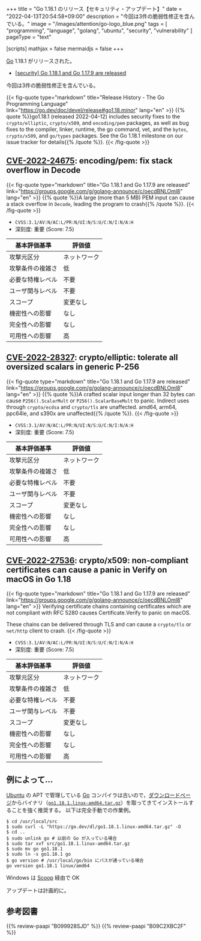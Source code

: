 +++
title = "Go 1.18.1 のリリース【セキュリティ・アップデート】"
date =  "2022-04-13T20:54:58+09:00"
description = "今回は3件の脆弱性修正を含んでいる。"
image = "/images/attention/go-logo_blue.png"
tags  = [ "programming", "language", "golang", "ubuntu", "security", "vulnerability" ]
pageType = "text"

[scripts]
  mathjax = false
  mermaidjs = false
+++

[Go] 1.18.1 がリリースされた。

- [[security] Go 1.18.1 and Go 1.17.9 are released](https://groups.google.com/g/golang-announce/c/oecdBNLOml8)

今回は3件の脆弱性修正を含んでいる。

{{< fig-quote type="markdown" title="Release History - The Go Programming Language" link="https://go.dev/doc/devel/release#go1.18.minor" lang="en" >}}
{{% quote %}}go1.18.1 (released 2022-04-12) includes security fixes to the `crypto/elliptic`, `crypto/x509`, and `encoding/pem` packages, as well as bug fixes to the compiler, linker, runtime, the go command, vet, and the `bytes`, `crypto/x509`, and `go/types` packages. See the Go 1.18.1 milestone on our issue tracker for details{{% /quote %}}.
{{< /fig-quote >}}

## [CVE-2022-24675]: encoding/pem: fix stack overflow in Decode

{{< fig-quote type="markdown" title="Go 1.18.1 and Go 1.17.9 are released" link="https://groups.google.com/g/golang-announce/c/oecdBNLOml8" lang="en" >}}
{{% quote %}}A large (more than 5 MB) PEM input can cause a stack overflow in `Decode`, leading the program to crash{{% /quote %}}.
{{< /fig-quote >}}

- `CVSS:3.1/AV:N/AC:L/PR:N/UI:N/S:U/C:N/I:N/A:H`
- 深刻度: 重要 (Score: 7.5)

| 基本評価基準 | 評価値 |
|--------|-------|
| 攻撃元区分 | ネットワーク |
| 攻撃条件の複雑さ | 低 |
| 必要な特権レベル | 不要 |
| ユーザ関与レベル | 不要 |
| スコープ | 変更なし |
| 機密性への影響 | なし |
| 完全性への影響 | なし |
| 可用性への影響 | 高 |

## [CVE-2022-28327]: crypto/elliptic: tolerate all oversized scalars in generic P-256

{{< fig-quote type="markdown" title="Go 1.18.1 and Go 1.17.9 are released" link="https://groups.google.com/g/golang-announce/c/oecdBNLOml8" lang="en" >}}
{{% quote %}}A crafted scalar input longer than 32 bytes can cause `P256().ScalarMult` or `P256().ScalarBaseMult` to panic. Indirect uses through `crypto/ecdsa` and `crypto/tls` are unaffected. amd64, arm64, ppc64le, and s390x are unaffected{{% /quote %}}.
{{< /fig-quote >}}

- `CVSS:3.1/AV:N/AC:L/PR:N/UI:N/S:U/C:N/I:N/A:H`
- 深刻度: 重要 (Score: 7.5)

| 基本評価基準 | 評価値 |
|--------|-------|
| 攻撃元区分 | ネットワーク |
| 攻撃条件の複雑さ | 低 |
| 必要な特権レベル | 不要 |
| ユーザ関与レベル | 不要 |
| スコープ | 変更なし |
| 機密性への影響 | なし |
| 完全性への影響 | なし |
| 可用性への影響 | 高 |

## [CVE-2022-27536]: crypto/x509: non-compliant certificates can cause a panic in Verify on macOS in Go 1.18

{{< fig-quote type="markdown" title="Go 1.18.1 and Go 1.17.9 are released" link="https://groups.google.com/g/golang-announce/c/oecdBNLOml8" lang="en" >}}
Verifying certificate chains containing certificates which are not compliant with RFC 5280 causes Certificate.Verify to panic on macOS.

These chains can be delivered through TLS and can cause a `crypto/tls` or `net/http` client to crash.
{{< /fig-quote >}}

- `CVSS:3.1/AV:N/AC:L/PR:N/UI:N/S:U/C:N/I:N/A:H`
- 深刻度: 重要 (Score: 7.5)

| 基本評価基準 | 評価値 |
|--------|-------|
| 攻撃元区分 | ネットワーク |
| 攻撃条件の複雑さ | 低 |
| 必要な特権レベル | 不要 |
| ユーザ関与レベル | 不要 |
| スコープ | 変更なし |
| 機密性への影響 | なし |
| 完全性への影響 | なし |
| 可用性への影響 | 高 |

## 例によって...

[Ubuntu] の APT で管理している [Go] コンパイラは古いので，[ダウンロードページ](https://go.dev/dl/ "Downloads - go.dev")からバイナリ（[`go1.18.1.linux-amd64.tar.gz`](https://go.dev/dl/go1.18.1.linux-amd64.tar.gz)）を取ってきてインストールすることを強く推奨する。
以下は完全手動での作業例。

```text
$ cd /usr/local/src
$ sudo curl -L "https://go.dev/dl/go1.18.1.linux-amd64.tar.gz" -O
$ cd ..
$ sudo unlink go # 以前の Go が入っている場合
$ sudo tar xvf src/go1.18.1.linux-amd64.tar.gz
$ sudo mv go go1.18.1
$ sudo ln -s go1.18.1 go
$ go version # /usr/local/go/bin にパスが通っている場合
go version go1.18.1 linux/amd64
```

Windows は [Scoop] 経由で OK

アップデートは計画的に。

[Go]: https://go.dev/
[Ubuntu]: https://www.ubuntu.com/ "The leading operating system for PCs, IoT devices, servers and the cloud | Ubuntu"
[Scoop]: https://scoop.sh/
[CVE-2022-24675]: https://nvd.nist.gov/vuln/detail/CVE-2022-24675
[CVE-2022-28327]: https://nvd.nist.gov/vuln/detail/CVE-2022-28327
[CVE-2022-27536]: https://nvd.nist.gov/vuln/detail/CVE-2022-27536

## 参考図書

{{% review-paapi "B099928SJD" %}} <!-- プログラミング言語Go -->
{{% review-paapi "B09C2XBC2F" %}} <!-- Golang Tシャツ -->
